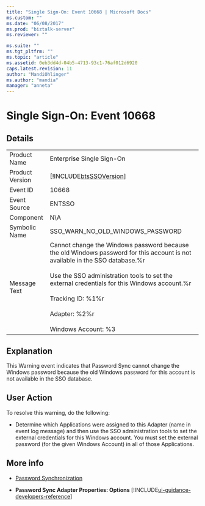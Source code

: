 ```yaml
---
title: "Single Sign-On: Event 10668 | Microsoft Docs"
ms.custom: ""
ms.date: "06/08/2017"
ms.prod: "biztalk-server"
ms.reviewer: ""

ms.suite: ""
ms.tgt_pltfrm: ""
ms.topic: "article"
ms.assetid: 0eb3dd4d-04b5-4713-93c1-76af012d6920
caps.latest.revision: 11
author: "MandiOhlinger"
ms.author: "mandia"
manager: "anneta"
---
```

# Single Sign-On: Event 10668
## Details  

|                 |                                                                                                                                                                                                                                                                                                                               |
|-----------------|-------------------------------------------------------------------------------------------------------------------------------------------------------------------------------------------------------------------------------------------------------------------------------------------------------------------------------|
|  Product Name   |                                                                                                                                                   Enterprise Single Sign-On                                                                                                                                                   |
| Product Version |                                                                                                                                  [!INCLUDE[btsSSOVersion](../includes/btsssoversion-md.md)]                                                                                                                                   |
|    Event ID     |                                                                                                                                                             10668                                                                                                                                                             |
|  Event Source   |                                                                                                                                                            ENTSSO                                                                                                                                                             |
|    Component    |                                                                                                                                                              N\A                                                                                                                                                              |
|  Symbolic Name  |                                                                                                                                               SSO_WARN_NO_OLD_WINDOWS_PASSWORD                                                                                                                                                |
|  Message Text   | Cannot change the Windows password because the old Windows password for this account is not available in the SSO database.%r<br /><br /> Use the SSO administration tools to set the external credentials for this Windows account.%r<br /><br /> Tracking ID: %1%r<br /><br /> Adapter: %2%r<br /><br /> Windows Account: %3 |

## Explanation  
 This Warning event indicates that Password Sync cannot change the Windows password because the old Windows password for this account is not available in the SSO database.  

## User Action  
 To resolve this warning, do the following:  

-   Determine which Applications were assigned to this Adapter (name in event log message) and then use the SSO administration tools to set the external credentials for this Windows account. You must set the external password (for the given Windows Account) in all of those Applications.  

## More info

- [Password Synchronization](../core/password-synchronization2.md)  

- **Password Sync Adapter Properties: Options** [!INCLUDE[ui-guidance-developers-reference](../includes/ui-guidance-developers-reference.md)]
